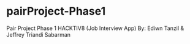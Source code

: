 # pairProject-Phase1
Pair Project Phase 1 HACKTIV8 (Job Interview App)
By: Ediwn Tanzil & Jeffrey Triandi Sabarman
